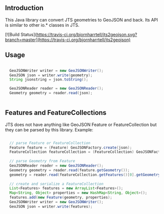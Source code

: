 ## Introduction

This Java library can convert JTS geometries to GeoJSON and back. Its API is similar to other io.* classes in JTS.

[![Build Status](https://travis-ci.org/bjornharrtell/jts2geojson.svg?branch=master](https://travis-ci.org/bjornharrtell/jts2geojson)

## Usage

```java

  GeoJSONWriter writer = new GeoJSONWriter();
  GeoJSON json = writer.write(geometry);
  String jsonstring = json.toString();

  GeoJSONReader reader = new GeoJSONReader();
  Geometry geometry = reader.read(json);
  
```

## Features and FeatureCollections

JTS does not have anything like GeoJSON Feature or FeatureCollection but they can be parsed by this library. Example:

```java

  // parse Feature or FeatureCollection
  Feature feature = (Feature) GeoJSONFactory.create(json);
  FeatureCollection featureCollection = (FeatureCollection) GeoJSONFactory.create(json);
  
  // parse Geometry from Feature
  GeoJSONReader reader = new GeoJSONReader();
  Geometry geometry = reader.read(feature.getGeometry());
  geometry = reader.read(featureCollection.getFeatures()[0].getGeometry());
  
  // create and serialize a FeatureCollection
  List<Features> features = new ArrayList<Features>();
  Map<String, Object> properties = new HashMap<String, Object>();
  features.add(new Feature(geometry, properties);
  GeoJSONWriter writer = new GeoJSONWriter();
  GeoJSON json = writer.write(features);

```

